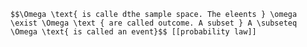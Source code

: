 	$$\Omega \text{ is calle dthe sample space. The eleents } \omega \exist \Omega \text { are called outcome. A subset } A \subseteq \Omega \text{ is called an event}$$ [[probability law]] 